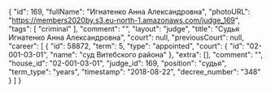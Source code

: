 {
    "id": 169,
    "fullName": "Игнатенко Анна Александровна",
    "photoURL": "https://members2020by.s3.eu-north-1.amazonaws.com/judge_169",
    "tags": [
        "criminal"
    ],
    "comment": "",
    "layout": "judge",
    "title": "Судья Игнатенко Анна Александровна",
    "court": null,
    "previousCourt": null,
    "career": [
        {
            "id": 58872,
            "term": 5,
            "type": "appointed",
            "court": {
                "id": "02-001-03-01",
                "name": "суд Витебского района"
            },
            "extra": [],
            "comment": "",
            "house_id": "02-001-03-01",
            "judge_id": 169,
            "position": "судья",
            "term_type": "years",
            "timestamp": "2018-08-22",
            "decree_number": "348"
        }
    ]
}